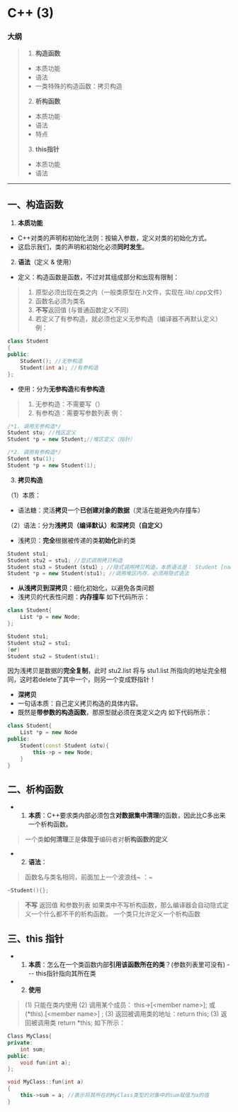 # C++ (3)

### 大纲
> 1. **构造函数**
> - 本质功能
> - 语法
> - 一类特殊的构造函数：拷贝构造
> 2. **析构函数**
> - 本质功能
> - 语法
> - 特点
> 3. **this指针**
> - 本质功能
> - 语法
---


## 一、构造函数
1. **本质功能**
- C++对类的声明和初始化法则：按输入参数，定义对类的初始化方式。
- 这启示我们，类的声明和初始化必须**同时发生**。

2. **语法**（定义 & 使用）
- 定义：构造函数是函数，不过对其组成部分和出现有限制：
> 1. 原型必须出现在类之内（一般类原型在.h文件，实现在.lib/.cpp文件）
> 2. 函数名必须为类名
> 3. **不写**返回值 (与普通函数定义不同)
> 4. 若定义了有参构造，就必须也定义无参构造（编译器不再默认定义） 
  例：
```c++
class Student
{
public:
    Student(); //无参构造
    Student(int a); //有参构造
};
```

- 使用：分为**无参构造**和**有参构造**
> 1. 无参构造：不需要写（）
> 2. 有参构造：需要写参数列表
  例：
```c++
/*1. 调用无参构造*/
Student stu; //栈区定义
Student *p = new Student;//堆区定义（指针）

/*2. 调用有参构造*/
Student stu(1);
Student *p = new Student(1);
```
3. **拷贝构造**

  （1）本质：
- 语法糖：灵活**拷贝**一个**已创建对象的数据**（灵活在能避免内存撞车）
  

 （2）语法：分为**浅拷贝（编译默认）**和**深拷贝（自定义）**
- 浅拷贝：**完全**根据被传递的类**初始化**新的类
```c++
Student stu1;
Student stu2 = stu1; //显式调用拷贝构造
Student stu3 = Student（stu1）; //隐式调用拷贝构造，本质语法是： Student [name] = Student (const Student &a);
Student *p = new Student(stu1); //调用堆区内存，必须用隐式语法
```

- **从浅拷贝到深拷贝**：细化初始化，以避免各类问题
- 浅拷贝的代表性问题：**内存撞车**
如下代码所示：
```c++
class Student{
    List *p = new Node;
};

Student stu1;
Student stu2 = stu1;
(or)
Student stu2 = Student(stu1);
```
因为浅拷贝是数据的**完全复制**，此时 stu2.list 将与 stu1.list 所指向的地址完全相同，这时若delete了其中一个，则另一个变成野指针！

- **深拷贝**
- 一句话本质：自己定义拷贝构造的具体内容。
- 既然是**带参数的构造函数**，那原型就必须在类定义之内
如下代码所示：
```c++
class Student{
    List *p = new Node
public:
    Student(const Student &stu){
        this->p = new Node;
    }
}
```

## 二、析构函数
- 1. **本质**：C++要求类内部必须包含**对数据集中清理**的函数，因此比C多出来一个析构函数。
> 一个类**如何清理**正是**体现于**编码者对**析构函数的定义**

- 2. **语法**：
> 函数名与类名相同，前面加上一个波浪线~ ：~
```C++
~Student(){};
```
> **不写** 返回值 和参数列表
> 如果类中不写析构函数，那么编译器会自动隐式定义一个什么都不干的析构函数。
> 一个类只允许定义一个析构函数

## 三、this 指针

- 1. **本质**：怎么在一个类函数内部**引用该函数所在的类**？(参数列表里可没有)  --- this指针指向其所在类
- 2. **使用**
> (1) 只能在类内使用
> (2) 调用某个成员： this->[\<member name>]; 或 (\*this).[\<member name>] ;
> (3) 返回被调用类的地址：return this;
> (3) 返回被调用类 return \*this;
如下所示：
```c++
Class MyClass{
private:
  	int sum;
public:
    void fun(int a);
};

void MyClass::fun(int a)
{
    this->sum = a; //表示将其所在的MyClass类型的对象中的sum赋值为a的值
}
```

